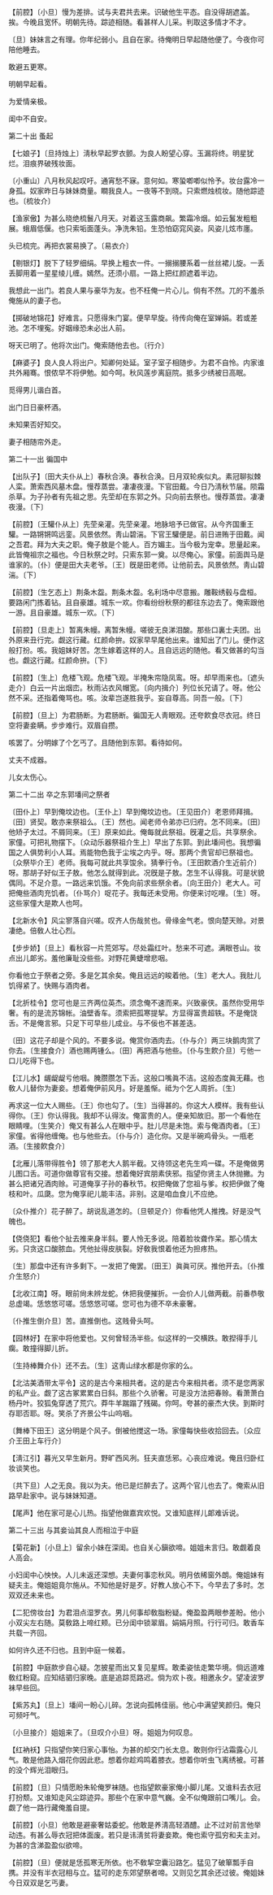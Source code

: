 <!-- { "loadSidebar": true } -->
【前腔】〔小旦〕慢为差排。试与夫君共去来。识破他生平态。自没得胡遮盖。挨。今晚且宽怀。明朝先待。踪迹相随。看甚样人儿采。判取这多情才不才。

〔旦〕妹妹言之有理。你年纪弱小。且自在家。待俺明日早起随他便了。今夜你可陪他睡去。 

敢避五更寒。

明朝早起看。

为爱情亲极。

闺中不自安。 

第二十出
蚤起

【七娘子】〔旦持烛上〕淸秋早起罗衣颤。为良人盼望心穿。玉漏将终。明星犹烂。泪痕界破残妆面。

〔小重山〕八月秋风起叹吁。通宵愁不寐。意何如。寒蛩喞喞似怜予。妆台露冷一身孤。奴家昨日与妹妹商量。瞷我良人。一夜等不到晓。只索燃烛梳妆。随他踪迹也。〔梳妆介〕 

【渔家傲】为甚么晓绝梳鬟八月天。对着这玉露商飙。繁霜冷烟。如云鬒发粗粗展。蛾眉低偃。也只索垢面蓬头。净洗朱铅。生恐怕窈窕风姿。风姿儿炫市廛。

头已梳完。再把衣裳易换了。〔易衣介〕 

【剔银灯】脱下了轻罗细绢。早换上粗衣一件。一搦搦腰系着一丝丝裙儿旋。一丢丢脚用着一星星绫儿缠。嫣然。还须小扇。一路上把红颜遮着半边。

我想此一出门。若良人果与豪华为友。也不枉俺一片心儿。倘有不然。兀的不羞杀俺施从的妻子也。 

【掷破地锦花】好难言。只愿得朱门宴。便早早旋。待传向俺在室婵娟。若或差池。怎不埋寃。好姻缘恐未必出人前。

呀天已明了。他将次出门。俺索随他去也。〔行介〕 

【麻婆子】良人良人将出户。知卿何处延。室子室子相随步。为君不自怜。内家谁共外厢骞。恨侬早不将伊勉。如今呵。秋风莲步离庭院。抵多少绣被日高眠。

觅得男儿谐白首。

出门日日豪杯酒。

未知果否好知交。

妻子相随帘外走。 

第二十一出
徧国中

【出队子】〔田大夫仆从上〕春秋合涣。春秋合涣。日月双轮疾似丸。素冠聊拟棘人栾。萧索西风墓木盘。慢荐蒸尝。凄凄夜漫。下官田戴。今日乃淸秋节届。陨霜杀草。为子孙者有先祖之思。先茔却在东郭之外。只向前去祭也。慢荐蒸尝。凄凄夜漫。〔下〕 

【前腔】〔王驩仆从上〕先茔亲灌。先茔亲灌。地脉培予已做官。从今齐国重王驩。一路锵锵鸣远銮。风景依然。靑山碧湍。下官王驩便是。前日进贿于田戴。闻之吾君。拜为大夫之职。俺子敖是个能人。百方媚主。当今极为宠幸。思量起来。此皆俺祖宗之福也。今日秋祭之时。只索东郭一奠。以尽俺心。家僮。前面舆马是谁家的。〔仆〕便是田大夫老爷。〔王〕旣是田老师。让他前去。风景依然。靑山碧湍。〔下〕 

【前腔】〔生乞态上〕荆条木盌。荆条木盌。名利场中尽意搬。雕鞍绣毂与盘桓。要路闲门拣着钻。且自豪雄。城东一欢。你看纷纷秋祭的都往东边去了。俺索跟他一游。且自豪雄。城东一欢。〔下〕 

【前腔】〔旦走上〕暂离朱幔。离暂朱幔。嗟彼无良涕泪酸。那些口裏士夫团。出外原来丑行完。觑这行藏。红颜命拚。奴家早早尾他出来。谁知出了门儿。便作这般打扮。咳。我姐妹好苦。怎生嫁着这样的人。且自远远的随他。看又做甚的勾当也。觑这行藏。红颜命拚。〔下〕 

【前腔】〔生上〕危楼飞观。危楼飞观。半掩朱帘隐凤鸾。呀。却早雨来也。〔遮头走介〕白云一片出烟峦。秋雨沾衣风帽宽。〔向内揖介〕列位长兄请了。呀。他公然不采。还指着俺骂也。咳。汝辈岂遂胜我乎。妄自尊高。同吾一般。〔下〕 

【前腔】〔旦上〕为君肠断。为君肠断。徧国无人靑眼观。还夸飮食尽衣冠。终日空将妻妾瞒。步步难行。双眉自攒。

咳罢了。分明嫁了个乞丐了。且随他到东郭。看待如何。 

丈夫不成器。

儿女太伤心。 

第二十二出
卒之东郭墦间之祭者

〔田仆上〕早到俺坟边也。〔王仆上〕早到俺坟边也。〔王见田介〕老恩师拜揖。〔田〕贤契。敢亦来祭祖么。〔王〕然也。闻老师令弟亦已归府。怎不同来。〔田〕他矫孑太过。不屑同来。〔王〕原来如此。俺每就此祭祖。旣灌之后。共享祭余。家僮。可把礼物摆下。〔众动乐器祭祖介生上〕早出了东郭。到此墦间也。我想徧国之人俱势利小人耳。焉能物色我于尘埃之内乎。呀。那两个贵官却已祭祖也。〔众祭毕介王〕老师。我每可就此共享馂余。猜拳行令。〔王田飮酒介生近前介〕呀。那胡子好似王子敖。他怎么就得到此。况旣是子敖。怎生不认得我。可是状貌偶同。不足介意。一路远来饥饿。不免向前求些祭余者。〔向王田介〕老大人。可把俺些酒肉充饥者。〔仆骂介〕哫花子。我每还未受用。你便来讨吃哩。〔生〕呀。这些家僮大是欺人也呵。 

【北新水令】风尘寥落自兴嗟。叹齐人伤哉贫也。骨缘金气老。恨向楚天赊。对景凄绝。倍敎人壮心烈。

【步步娇】〔旦上〕看秋容一片荒郊写。尽处霜红叶。愁来不可遮。满眼苍山。妆点出儿郞劣。羞他廉耻没些些。对野花黄蜨增悲咽。

你看他立于祭者之旁。多是乞其余矣。俺且远远的睃着他。〔生〕老大人。我肚儿饥得紧了。快赐与酒肉者。 

【北折桂令】您可也是三齐两位英杰。须念俺不速而来。兴致豪侠。虽然你受用华奢。有的是流苏锦帐。油壁香车。须索把孤寒提挈。方显得富贵超轶。不是俺饶舌。不是俺言邪。只足下可早些儿成业。与不佞也不甚差迭。

〔田〕这花子却是个风的。不要多说。俺赏你酒肉去。〔仆与介〕两三块鹅肉赏了你去。〔生接食介〕酒也赐两锺么。〔田〕再把酒与他些。〔仆与生飮介旦〕亏他一口儿吃得下也。 

【江儿水】龌龊龊亏他咽。腌臜臜怎下舌。这般口嘴眞不洁。这般态度眞无藉。也敎人儿替你为妻妾。想着俺伊前风月。好是羞惭。祗为个乞人周折。〔生〕 

再求这一位大人赐些。〔王〕你也勾了。〔生〕当得甚的。你这大人模样。我有些认得你。〔王〕你认得我。我却不认得汝。俺富贵的人。便亲知故旧。那一个看他在眼睛哩。〔生笑介〕俺又有甚么人在眼中乎。肚儿尽是未饱。索与俺酒肉者。〔王〕家僮。省得他缠俺。也与他些去。〔仆与介〕造化你。又是半碗鸡骨头。一甁老酒。〔生接飮食介〕 

【北雁儿落带得胜令】领了那老大人鹅半截。又待领这老先生鸡一碟。不是俺做男儿图口舌。可道你做尊官有交接。想着俺好宾朋素侠邪。指望你贤主人休抛撇。为甚么把诸兄酒肉赊。可道俺享子孙的春秋节。权把俺做了您祖与爹。权把伊做了俺枝和叶。瓜瓞。您为俺享祀儿能丰洁。非别。这是咱血食儿不应绝。

〔众仆推介〕花子醉了。胡说乱道怎的。〔旦顿足介〕你看他凭人推拽。好是没气魄也。 

【侥侥犯】看他个扯去推来身半斜。要人怜无多说。陪着脸妆聋作呆。那心情太劣。只贪这口酸脓血。凭他扯得皮肤裂。好敎我恨着他还为担疼热。

〔生〕那盘中还有许多剩下。一发把了俺罢。〔田王〕眞眞可厌。推他开去。〔仆推介生怒介〕 

【北收江南】呀。眼前尙未辨龙蛇。休把我便摧折。一会价人儿做两截。前番恭敬总虚竭。恁悠悠可嗟。恁悠悠可嗟。您可也为德不卒未豪奢。

〔仆推生倒介旦〕苦。直推倒也。这贱骨头呵。 

【园林好】在家中将他爱也。又何曾轻汤半些。似这样的一交横跌。敢揑得手儿瘸。敢撞得脚儿折。

〔生持棒舞介仆〕还不去。〔生〕这靑山绿水都是你家的么。 

【北沽美酒带太平令】这的是古今来相共者。这的是古今来相共者。须不是您两家的私产业。觑了这古冢累累白日斜。那些个久骄奢。可是没方法把春赊。看萧萧白杨丹叶。狡狐兔穿透了荒穴。莽牛羊踹蹋了残碣。你呵。夸甚的豪杰大侠。到斯时存耶否耶。呀。笑杀了齐景公牛山呜咽。

〔舞棒下田王〕这分明是个风子。倒被他搅这一场。家僮每快些收拾回去。〔众应介王田上车行介〕 

【淸江引】暮光又早生新月。野旷西风冽。狂夫直恁邪。心丧应难说。俺且归卧红妆谈笑也。

〔共下旦〕人之无良。我以为夫。他已是烂醉去了。这两个官儿也去了。俺索从旧路早赴家中。说与妹妹知道。 

【尾声】他在家可是心儿热。指望他做嘉宾欢悦。又谁知底样儿郞难诉说。 

第二十三出
与其妾讪其良人而相泣于中庭

【菊花新】〔小旦上〕留余小妹在深闺。也自关心鎭欲啼。姐姐未言归。敢觑着良人高会。

小妇闺中心怏怏。人儿未返还深想。夫妻何事恋秋风。明月依稀窗外朗。俺姐妹有疑夫主。俺姐姐竟尔施从。不知他是好是歹。好教人放心不下。今早去了多时。怎双双还未来也。 

【二犯傍妆台】为君泪点湿罗衣。男儿何事却敎脂粉疑。俺盈盈两眼参差盼。他小小双尖左右随。莫敎路上啼红颊。已分闺中锁翠眉。娟娟月照。行行可归。敢香车共载一齐回。

如何许久还不归也。且到中庭一候着。 

【前腔】中庭款步自心疑。怎披星而出又复见星辉。敢柔姿怯走繁华境。倘远道难敎红粉窥。应知结驷归家晚。底是追踪觅路迟。倘为欢卜夜。相邀永夕。望凌波罗袜早些回。

【紫苏丸】〔旦上〕墦间一盼心儿碎。怎说向孤帏佳丽。他心中满望笑颜归。俺只可频吁气。

〔小旦接介〕姐姐来了。〔旦叹介小旦〕呀。姐姐为何叹息。 

【红衲袄】只指望你笑归家心事怡。为甚的却交门长太息。敢则你行沾霜露心儿气。敢是他路入烟花你因此悲。想着你趁鸡鸣着膝衣。想着你听虫飞离绣被。可甚的没个辉光泪眼归。

【前腔】〔旦〕只情愿盼朱轮俺罗袜随。也指望飮豪家俺小脚儿尾。又谁料去衣冠打扮颓。又谁知走风尘踪迹异。那些个在家中意气巍。全不似俺跟前口嘴儿。会。觑了他一路行藏俺羞自提。

【前腔】〔小旦〕他敢是避豪奢姑委蛇。他敢是养淸高轻酒醴。止不过对前言他举动违。有甚么辱衣冠把体面废。若只是讳淸贫将妻妾欺。俺也索守孤穷和夫主对。为甚的含涕盈盈似欲啼。

【前腔】〔旦〕便就是恁孤寒无所依。也不敎挈空囊沿路乞。猛见了破箪瓢手自携。并没有半衣冠相与立。猛可的走东郊望祭者啼。又则见乞其余还过彼。俺姐妹今日双双是乞丐妻。

